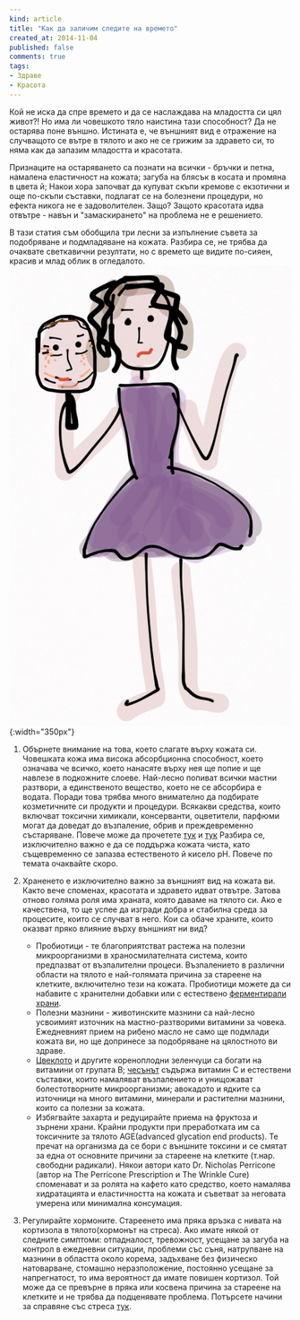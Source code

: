 ```yaml
---
kind: article
title: "Как да заличим следите на времето"
created_at: 2014-11-04 
published: false
comments: true
tags:
- Здраве
- Красота
--- 
```

Кой не иска да спре времето и да се наслаждава на младостта си цял живот?! Но има ли човешкото тяло наистина тази способност? Да не остарява поне външно. Истината е, че външният вид е отражение на случващото се вътре в тялото и ако не се грижим за здравето си, то няма как да запазим младостта и красотата.

Признаците на остаряването са познати на всички - бръчки и петна, намалена еластичност на кожата; загуба на блясък в косата и промяна в цвета й; Накои хора започват да купуват скъпи кремове с екзотични и още по-скъпи съставки, подлагат се на болезнени процедури, но ефекта никога не е задоволителен. Защо? Защото красотата идва отвътре - навън и "замаскирането" на проблема не е решението.

В тази статия съм обобщила три лесни за изпълнение съвета за подобряване и подмладяване на кожата. Разбира се, не трябва да очаквате светкавични резултати, но с времето ще видите по-сияен, красив и млад облик в огледалото.<br />
![Антиейджинг](/images/posts/Antiaging.jpg){:width="350px"}<br />

1. Обърнете внимание на това, което слагате върху кожата си. Човешката кожа има висока абсорбционна способност, което означава че всичко, което нанасяте върху нея ще попие и ще навлезе в подкожните слоеве. Най-лесно попиват всички мастни разтвори, а единственото вещество, което не се абсорбира е водата. Поради това трябва много внимателно да подбирате козметичните си продукти и процедури. Всякакви средства, които включват токсични химикали, консерванти, оцветители, парфюми могат да доведат до възпаление, обрив и преждевременно състаряване. Повече може да прочетете [тук](/blog/2014-07-05-%D0%BE%D0%BF%D0%B0%D1%81%D0%BD%D0%B0%D1%82%D0%B0-%D0%BA%D0%BE%D0%B7%D0%BC%D0%B5%D1%82%D0%B8%D0%BA%D0%B0/) и [тук](/blog/2014-07-12-%D0%BE%D0%BF%D0%B0%D1%81%D0%BD%D0%B0%D1%82%D0%B0-%D0%BA%D0%BE%D0%B7%D0%BC%D0%B5%D1%82%D0%B8%D0%BA%D0%B0-2/) Разбира се, изключително важно е да се поддържа кожата чиста, като същевременно се запазва естественото й кисело pH. Повече по темата очаквайте скоро.<br />

2. Храненето е изключително важно за външният вид на кожата ви. Както вече споменах, красотата и здравето идват отвътре. Затова отново голяма роля има храната, която даваме на тялото си. Ако е качествена, то ще успее да изгради добра и стабилна среда за процесите, които се случват в него. Кои са обаче храните, които оказват пряко влияние върху външният ни вид?<br />
    * Пробиотици - те благоприятстват растежа на полезни микроорганизми в храносмилателната система, които предпазват от възпалителни процеси. Възпалението в различни области на тялото е най-голямата причина за стареене на клетките, включително тези на кожата. Пробиотици можете да си набавите с хранителни добавки или с естествено [ферментирали храни](/blog/2014-10-14-%D1%84%D0%B5%D1%80%D0%BC%D0%B5%D0%BD%D1%82%D0%B8%D1%80%D0%B0%D0%BB%D0%B8-%D1%85%D1%80%D0%B0%D0%BD%D0%B8/).
    * Полезни мазнини - животинските мазнини са най-лесно усвоимият източник на мастно-разтворими витамини за човека. Ежедневният прием на рибено масло не само ще подмлади кожата ви, но ще допринесе за подобряване на цялостното ви здраве. 
    * [Цвеклото](/blog/2014-10-07-%D1%87%D0%B5%D1%80%D0%B2%D0%B5%D0%BD%D0%BE-%D1%86%D0%B2%D0%B5%D0%BA%D0%BB%D0%BE/) и другите кореноплодни зеленчуци са богати на витамини от групата В; [чесънът](/blog/2014-09-14-%D1%87%D0%B5%D1%81%D1%8A%D0%BD/) съдържа витамин С и естествени съставки, които намаляват възпалението и унищожават болестотворните микроорганизми; авокадото и ядките са източници на много витамини, минерали и растителни мазнини, които са полезни за кожата.
    * Избягвайте захарта и редуцирайте приема на фруктоза и зърнени храни. Крайни продукти при преработката им са токсичните за тялото AGЕ(advanced glycation end products). Те пречат на организма да се бори с външните токсини и се смятат за една от основните причини за стареене на клетките (т.нар. свободни радикали). Някои автори като Dr. Nicholas Perricone (автор на The Perricone Prescription и The Wrinkle Cure) споменават и за ролята на кафето като средство, което намалява хидратацията и еластичността на кожата и съветват за неговата умерена или минимална консумация.<br />

3. Регулирайте хормоните. Стареенето има пряка връзка с нивата на кортизола в тялото(хормонът на стреса). Ако имате някой от следните симптоми: отпадналост, тревожност, усещане за загуба на контрол в ежедневни ситуации, проблеми със съня, натрупване на мазнини в областта около корема, задъхване без физическо натоварване, стомашно неразположение, постоянно усещане за напрегнатост, то има вероятност да имате повишен кортизол. Той може да се превърне в пряка или косвена причина за стареене на клетките и не трябва да подценявате проблема. Потърсете начини за справяне със стреса [тук](/blog/2014-06-29-%D1%81%D1%82%D1%80%D0%B5%D1%81%D1%8A%D1%82/).<br />



